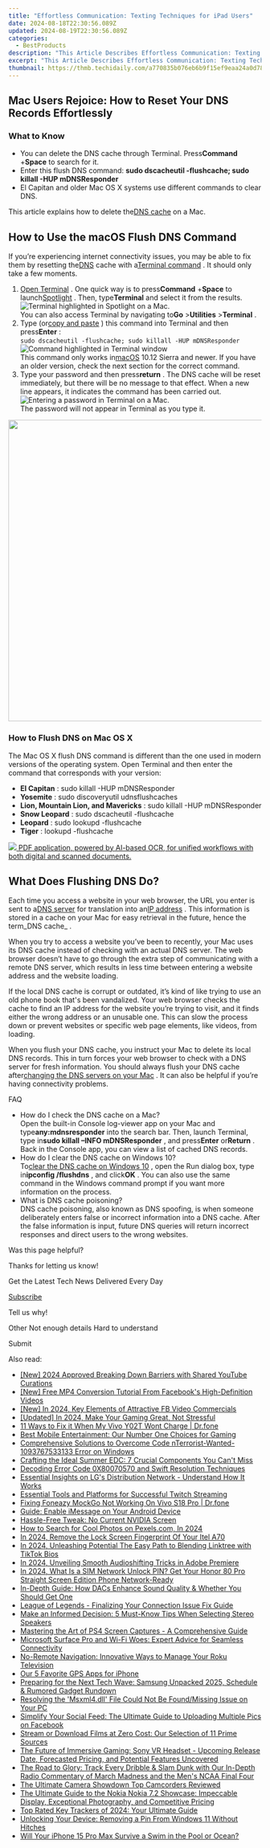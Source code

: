 ```yaml
---
title: "Effortless Communication: Texting Techniques for iPad Users"
date: 2024-08-18T22:30:56.089Z
updated: 2024-08-19T22:30:56.089Z
categories:
  - BestProducts
description: "This Article Describes Effortless Communication: Texting Techniques for iPad Users"
excerpt: "This Article Describes Effortless Communication: Texting Techniques for iPad Users"
thumbnail: https://thmb.techidaily.com/a770835b076eb6b9f15ef9eaa24a0d7865dfb16a5caaa3e52196c91037b09546.jpg
---
```


## Mac Users Rejoice: How to Reset Your DNS Records Effortlessly
### What to Know

* You can delete the DNS cache through Terminal. Press**Command** +**Space** to search for it.
* Enter this flush DNS command: **sudo dscacheutil -flushcache; sudo killall -HUP mDNSResponder**
* El Capitan and older Mac OS X systems use different commands to clear DNS.

 This article explains how to delete the[DNS cache](https://www.lifewire.com/what-is-a-dns-cache-817514) on a Mac.

## How to Use the macOS Flush DNS Command

 If you’re experiencing internet connectivity issues, you may be able to fix them by resetting the[DNS](https://www.lifewire.com/what-is-dns-domain-name-system-2625855) cache with a[Terminal command](https://www.lifewire.com/mac-terminal-commands-4774997) . It should only take a few moments.  

1. [Open Terminal](https://www.lifewire.com/macos-terminal-4774149) . One quick way is to press**Command** +**Space** to launch[Spotlight](https://www.lifewire.com/use-spotlight-mac-4586951) . Then, type**Terminal** and select it from the results.  
![Terminal highlighted in Spotlight on a Mac.](https://www.lifewire.com/thmb/QGngs7Naa2bQVtWQWVaRG0K34yc=/1500x0/filters:no_upscale():max_bytes(150000):strip_icc():format(webp)/Terminal-6e4ba7528a4c4220a28542f84f214676.jpg)  
 You can also access Terminal by navigating to**Go** \>**Utilities** \>**Terminal** .
2. Type (or[copy and paste](https://www.lifewire.com/cut-copy-paste-on-mac-4427671) ) this command into Terminal and then press**Enter** :  
 `sudo dscacheutil -flushcache; sudo killall -HUP mDNSResponder`  
![Command highlighted in Terminal window](https://www.lifewire.com/thmb/S2U8vSx5U_PgZI2ZZR_uTWdGHcw=/1500x0/filters:no_upscale():max_bytes(150000):strip_icc():format(webp)/Command-e05651de1b2f44e7b99903d8f00910f5.jpg)  
 This command only works in[macOS](https://www.lifewire.com/what-is-macos-4691239) 10.12 Sierra and newer. If you have an older version, check the next section for the correct command.
3. Type your password and then press**return** . The DNS cache will be reset immediately, but there will be no message to that effect. When a new line appears, it indicates the command has been carried out.  
![Entering a password in Terminal on a Mac.](https://www.lifewire.com/thmb/hvFn07N8xnjZ9XJQvgMitPvCTVQ=/1500x0/filters:no_upscale():max_bytes(150000):strip_icc():format(webp)/Password-902f4015f672459598066969c7900b2f.jpg)  
The password will not appear in Terminal as you type it.

<!-- affiliate ads begin -->
<a href="https://appsumo.8odi.net/c/5597632/2087484/7443" target="_top" id="2087484"><img src="//a.impactradius-go.com/display-ad/7443-2087484" border="0" alt="" width="1200" height="600"/></a><img height="0" width="0" src="https://appsumo.8odi.net/i/5597632/2087484/7443" style="position:absolute;visibility:hidden;" border="0" />
<!-- affiliate ads end -->
### How to Flush DNS on Mac OS X

 The Mac OS X flush DNS command is different than the one used in modern versions of the operating system. Open Terminal and then enter the command that corresponds with your version:

* **El Capitan** : sudo killall -HUP mDNSResponder
* **Yosemite** : sudo discoveryutil udnsflushcaches
* **Lion, Mountain Lion, and Mavericks** : sudo killall -HUP mDNSResponder
* **Snow Leopard** : sudo dscacheutil -flushcache
* **Leopard** : sudo lookupd -flushcache
* **Tiger** : lookupd -flushcache

<!-- affiliate ads begin -->
<a href="https://checkout.abbyy.com/order/checkout.php?PRODS=39254762&QTY=1&AFFILIATE=108875&CART=1"> <img src="https://secure.avangate.com/images/merchant/0e5fb5c76fca16adbee503c9aff393cd/products/11_FR-Badges-NEW-FR-Standard-16-WIN-200.png" border="0"> PDF application, powered by AI-based OCR, for unified workflows with both digital and scanned documents. </a>
<!-- affiliate ads end -->
## What Does Flushing DNS Do?

 Each time you access a website in your web browser, the URL you enter is sent to a[DNS server](https://www.lifewire.com/what-is-a-dns-server-2625854) for translation into an[IP address](https://www.lifewire.com/what-is-an-ip-address-2625920) . This information is stored in a cache on your Mac for easy retrieval in the future, hence the term_DNS cache_ .

 When you try to access a website you’ve been to recently, your Mac uses its DNS cache instead of checking with an actual DNS server. The web browser doesn’t have to go through the extra step of communicating with a remote DNS server, which results in less time between entering a website address and the website loading.

 If the local DNS cache is corrupt or outdated, it’s kind of like trying to use an old phone book that's been vandalized. Your web browser checks the cache to find an IP address for the website you’re trying to visit, and it finds either the wrong address or an unusable one. This can slow the process down or prevent websites or specific web page elements, like videos, from loading.

 When you flush your DNS cache, you instruct your Mac to delete its local DNS records. This in turn forces your web browser to check with a DNS server for fresh information. You should always flush your DNS cache after[changing the DNS servers on your Mac](https://www.lifewire.com/network-preference-pane-change-macs-dns-settings-2260394) . It can also be helpful if you’re having connectivity problems.  

 FAQ

* How do I check the DNS cache on a Mac?  
 Open the built-in Console log-viewer app on your Mac and type**any:mdnsresponder** into the search bar. Then, launch Terminal, type in**sudo killall –INFO mDNSResponder** , and press**Enter** or**Return** . Back in the Console app, you can view a list of cached DNS records.
* How do I clear the DNS cache on Windows 10?  
 To[clear the DNS cache on Windows 10](https://www.lifewire.com/flush-and-clear-windows-dns-cache-5095298) , open the Run dialog box, type in**ipconfig /flushdns** , and click**OK** . You can also use the same command in the Windows command prompt if you want more information on the process.
* What is DNS cache poisoning?  
 DNS cache poisoning, also known as DNS spoofing, is when someone deliberately enters false or incorrect information into a DNS cache. After the false information is input, future DNS queries will return incorrect responses and direct users to the wrong websites.

Was this page helpful?

Thanks for letting us know!

 Get the Latest Tech News Delivered Every Day

[Subscribe](https://www.lifewire.com/#)

Tell us why!

 Other  Not enough details  Hard to understand

 Submit

<ins class="adsbygoogle"
     style="display:block"
     data-ad-format="autorelaxed"
     data-ad-client="ca-pub-7571918770474297"
     data-ad-slot="1223367746"></ins>



<ins class="adsbygoogle"
     style="display:block"
     data-ad-client="ca-pub-7571918770474297"
     data-ad-slot="8358498916"
     data-ad-format="auto"
     data-full-width-responsive="true"></ins>

<span class="atpl-alsoreadstyle">Also read:</span>
<div><ul>
<li><a href="https://facebook-video-footage.techidaily.com/new-2024-approved-breaking-down-barriers-with-shared-youtube-curations/"><u>[New] 2024 Approved  Breaking Down Barriers with Shared YouTube Curations</u></a></li>
<li><a href="https://facebook-videos.techidaily.com/new-free-mp4-conversion-tutorial-from-facebooks-high-definition-videos/"><u>[New] Free MP4 Conversion Tutorial From Facebook's High-Definition Videos</u></a></li>
<li><a href="https://facebook-video-recording.techidaily.com/new-in-2024-key-elements-of-attractive-fb-video-commercials/"><u>[New] In 2024, Key Elements of Attractive FB Video Commercials</u></a></li>
<li><a href="https://screen-sharing-recording.techidaily.com/updated-in-2024-make-your-gaming-great-not-stressful/"><u>[Updated] In 2024, Make Your Gaming Great, Not Stressful</u></a></li>
<li><a href="https://howto.techidaily.com/11-ways-to-fix-it-when-my-vivo-y02t-wont-charge-drfone-by-drfone-fix-android-problems-fix-android-problems/"><u>11 Ways to Fix it When My Vivo Y02T Wont Charge | Dr.fone</u></a></li>
<li><a href="https://techtrends.techidaily.com/best-mobile-entertainment-our-number-one-choices-for-gaming/"><u>Best Mobile Entertainment: Our Number One Choices for Gaming</u></a></li>
<li><a href="https://techtrends.techidaily.com/comprehensive-solutions-to-overcome-code-nterrorist-wanted-1093767533133-error-on-windows/"><u>Comprehensive Solutions to Overcome Code nTerrorist-Wanted-1093767533133 Error on Windows</u></a></li>
<li><a href="https://techtrends.techidaily.com/crafting-the-ideal-summer-edc-7-crucial-components-you-cant-miss/"><u>Crafting the Ideal Summer EDC: 7 Crucial Components You Can't Miss</u></a></li>
<li><a href="https://techtrends.techidaily.com/decoding-error-code-0x80070570-and-swift-resolution-techniques/"><u>Decoding Error Code 0X80070570 and Swift Resolution Techniques</u></a></li>
<li><a href="https://techtrends.techidaily.com/essential-insights-on-lgs-distribution-network-understand-how-it-works/"><u>Essential Insights on LG's Distribution Network - Understand How It Works</u></a></li>
<li><a href="https://techtrends.techidaily.com/essential-tools-and-platforms-for-successful-twitch-streaming/"><u>Essential Tools and Platforms for Successful Twitch Streaming</u></a></li>
<li><a href="https://fake-location.techidaily.com/fixing-foneazy-mockgo-not-working-on-vivo-s18-pro-drfone-by-drfone-virtual-android/"><u>Fixing Foneazy MockGo Not Working On Vivo S18 Pro | Dr.fone</u></a></li>
<li><a href="https://techtrends.techidaily.com/guide-enable-imessage-on-your-android-device/"><u>Guide: Enable iMessage on Your Android Device</u></a></li>
<li><a href="https://network-issues.techidaily.com/hassle-free-tweak-no-current-nvidia-screen/"><u>Hassle-Free Tweak: No Current NVIDIA Screen</u></a></li>
<li><a href="https://extra-approaches.techidaily.com/how-to-search-for-cool-photos-on-pexelscom-in-2024/"><u>How to Search for Cool Photos on Pexels.com, In 2024</u></a></li>
<li><a href="https://unlock-android.techidaily.com/in-2024-remove-the-lock-screen-fingerprint-of-your-itel-a70-by-drfone-android/"><u>In 2024, Remove the Lock Screen Fingerprint Of Your Itel A70</u></a></li>
<li><a href="https://some-approaches.techidaily.com/in-2024-unleashing-potential-the-easy-path-to-blending-linktree-with-tiktok-bios/"><u>In 2024, Unleashing Potential  The Easy Path to Blending Linktree with TikTok Bios</u></a></li>
<li><a href="https://some-approaches.techidaily.com/in-2024-unveiling-smooth-audioshifting-tricks-in-adobe-premiere/"><u>In 2024, Unveiling Smooth Audioshifting Tricks in Adobe Premiere</u></a></li>
<li><a href="https://sim-unlock.techidaily.com/in-2024-what-is-a-sim-network-unlock-pin-get-your-honor-80-pro-straight-screen-edition-phone-network-ready-by-drfone-android/"><u>In 2024, What Is a SIM Network Unlock PIN? Get Your Honor 80 Pro Straight Screen Edition Phone Network-Ready</u></a></li>
<li><a href="https://techtrends.techidaily.com/in-depth-guide-how-dacs-enhance-sound-quality-and-whether-you-should-get-one/"><u>In-Depth Guide: How DACs Enhance Sound Quality & Whether You Should Get One</u></a></li>
<li><a href="https://program-issues.techidaily.com/league-of-legends-finalizing-your-connection-issue-fix-guide/"><u>League of Legends - Finalizing Your Connection Issue Fix Guide</u></a></li>
<li><a href="https://techtrends.techidaily.com/make-an-informed-decision-5-must-know-tips-when-selecting-stereo-speakers/"><u>Make an Informed Decision: 5 Must-Know Tips When Selecting Stereo Speakers</u></a></li>
<li><a href="https://techtrends.techidaily.com/mastering-the-art-of-ps4-screen-captures-a-comprehensive-guide/"><u>Mastering the Art of PS4 Screen Captures - A Comprehensive Guide</u></a></li>
<li><a href="https://techtrends.techidaily.com/microsoft-surface-pro-and-wi-fi-woes-expert-advice-for-seamless-connectivity/"><u>Microsoft Surface Pro and Wi-Fi Woes: Expert Advice for Seamless Connectivity</u></a></li>
<li><a href="https://techtrends.techidaily.com/no-remote-navigation-innovative-ways-to-manage-your-roku-television/"><u>No-Remote Navigation: Innovative Ways to Manage Your Roku Television</u></a></li>
<li><a href="https://techtrends.techidaily.com/1722856262710-our-5-favorite-gps-apps-for-iphone/"><u>Our 5 Favorite GPS Apps for iPhone</u></a></li>
<li><a href="https://techtrends.techidaily.com/preparing-for-the-next-tech-wave-samsung-unpacked-2025-schedule-and-rumored-gadget-rundown/"><u>Preparing for the Next Tech Wave: Samsung Unpacked 2025, Schedule & Rumored Gadget Rundown</u></a></li>
<li><a href="https://techtrends.techidaily.com/resolving-the-msxml4dll-file-could-not-be-foundmissing-issue-on-your-pc/"><u>Resolving the 'Msxml4.dll' File Could Not Be Found/Missing Issue on Your PC</u></a></li>
<li><a href="https://techtrends.techidaily.com/simplify-your-social-feed-the-ultimate-guide-to-uploading-multiple-pics-on-facebook/"><u>Simplify Your Social Feed: The Ultimate Guide to Uploading Multiple Pics on Facebook</u></a></li>
<li><a href="https://techtrends.techidaily.com/stream-or-download-films-at-zero-cost-our-selection-of-11-prime-sources/"><u>Stream or Download Films at Zero Cost: Our Selection of 11 Prime Sources</u></a></li>
<li><a href="https://techtrends.techidaily.com/the-future-of-immersive-gaming-sony-vr-headset-upcoming-release-date-forecasted-pricing-and-potential-features-uncovered/"><u>The Future of Immersive Gaming: Sony VR Headset - Upcoming Release Date, Forecasted Pricing, and Potential Features Uncovered</u></a></li>
<li><a href="https://techtrends.techidaily.com/the-road-to-glory-track-every-dribble-and-slam-dunk-with-our-in-depth-radio-commentary-of-march-madness-and-the-mens-ncaa-final-four/"><u>The Road to Glory: Track Every Dribble & Slam Dunk with Our In-Depth Radio Commentary of March Madness and the Men's NCAA Final Four</u></a></li>
<li><a href="https://fox-access.techidaily.com/the-ultimate-camera-showdown-top-camcorders-reviewed/"><u>The Ultimate Camera Showdown  Top Camcorders Reviewed</u></a></li>
<li><a href="https://buynow-reviews.techidaily.com/the-ultimate-guide-to-the-nokia-nokia-72-showcase-impeccable-display-exceptional-photography-and-competitive-pricing/"><u>The Ultimate Guide to the Nokia Nokia 7.2 Showcase: Impeccable Display, Exceptional Photography, and Competitive Pricing</u></a></li>
<li><a href="https://techtrends.techidaily.com/top-rated-key-trackers-of-2024-your-ultimate-guide/"><u>Top Rated Key Trackers of 2024: Your Ultimate Guide</u></a></li>
<li><a href="https://techtrends.techidaily.com/unlocking-your-device-removing-a-pin-from-windows-11-without-hitches/"><u>Unlocking Your Device: Removing a Pin From Windows 11 Without Hitches</u></a></li>
<li><a href="https://techtrends.techidaily.com/will-your-iphone-15-pro-max-survive-a-swim-in-the-pool-or-ocean/"><u>Will Your iPhone 15 Pro Max Survive a Swim in the Pool or Ocean?</u></a></li>
</ul></div>
